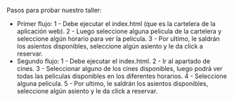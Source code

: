 Pasos para probar nuestro taller: 
 - Primer flujo:
1 - Debe ejecutar el index.html (que es la cartelera de la aplicación web).
2 - Luego seleccione alguna pelicula de la cartelera y seleccione algún horario para ver la pelicula.
3 - Por ultimo, le saldrán los asientos disponibles, seleccione algún asiento y le da click a reservar.
 - Segundo flujo:
1 - Debe ejecutar el index.html.
2 - Ir al apartado de cines.
3 - Seleccionar alguno de los cines disponibles, luego podrá ver todas las peliculas disponibles en los diferentes horarios.
4 - Seleccione alguna pelicula.
5 - Por ultimo, le saldrán los asientos disponibles, seleccione algún asiento y le da click a reservar.
